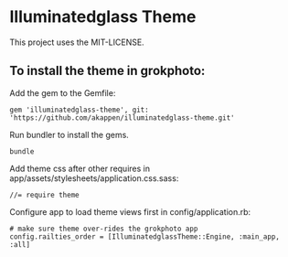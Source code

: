 Illuminatedglass Theme
======================

This project uses the MIT-LICENSE.

To install the theme in grokphoto:
----------------------------------

Add the gem to the Gemfile:

    gem 'illuminatedglass-theme', git: 'https://github.com/akappen/illuminatedglass-theme.git'


Run bundler to install the gems.

    bundle


Add theme css after other requires in app/assets/stylesheets/application.css.sass:

    //= require theme


Configure app to load theme views first in config/application.rb:

    # make sure theme over-rides the grokphoto app
    config.railties_order = [IlluminatedglassTheme::Engine, :main_app, :all]
